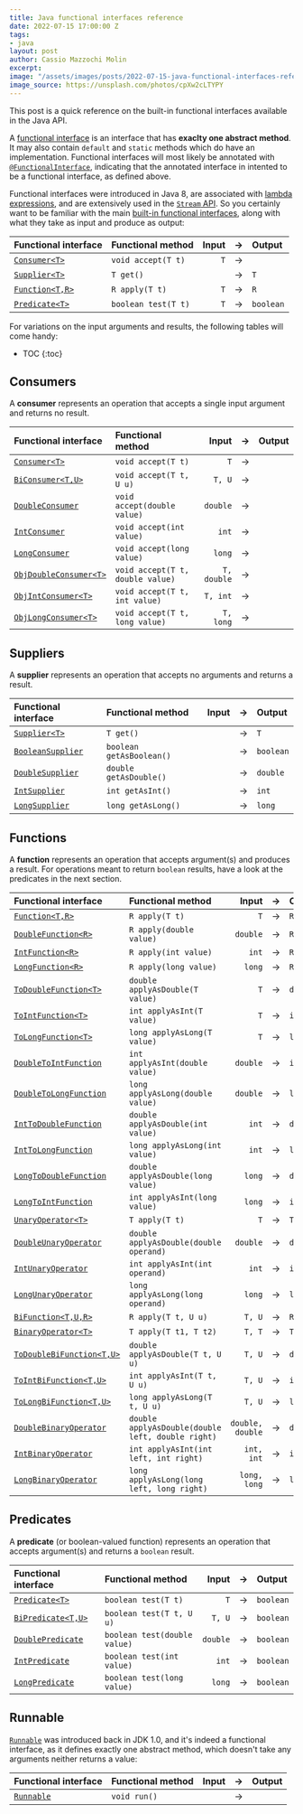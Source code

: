 ```yaml
---
title: Java functional interfaces reference
date: 2022-07-15 17:00:00 Z
tags:
- java
layout: post
author: Cassio Mazzochi Molin
excerpt: 
image: "/assets/images/posts/2022-07-15-java-functional-interfaces-reference/cover.jpg"
image_source: https://unsplash.com/photos/cpXw2cLTYPY
---
```


This post is a quick reference on the built-in functional interfaces available in the Java API.

A [functional interface][functional-interface] is an interface that has **exaclty one abstract method**. It may also contain `default` and `static` methods which do have an implementation. Functional interfaces will most likely be annotated with [`@FunctionalInterface`][FunctionalInterface], indicating that the annotated interface in intented to be a functional interface, as defined above.

Functional interfaces were introduced in Java 8, are associated with [lambda expressions][lambda-expressions], and are extensively used in the [`Stream` API][java.util.stream]. So you certainly want to be familiar with the main [built-in functional interfaces][java.util.function], along with what they take as input and produce as output:

<!--
| Functional interface                            |            Input | → | Output      |
|:------------------------------------------------|-----------------:|:-:|:------------|
| [`Consumer<T>`][Consumer]                       |              `T` | → |             |
| [`Supplier<T>`][Supplier]                       |                  | → | `T`         |
| [`Function<T,R>`][Function]                     |              `T` | → | `R`         |
| [`Predicate<T>`][Predicate]                     |              `T` | → | `boolean`   |
-->

| Functional interface                            | Functional method                                 |            Input | → | Output      |
|:------------------------------------------------|:--------------------------------------------------|-----------------:|:-:|:------------|
| [`Consumer<T>`][Consumer]                       | `void accept(T t)`                                |              `T` | → |             |
| [`Supplier<T>`][Supplier]                       | `T get()`                                         |                  | → | `T`         |
| [`Function<T,R>`][Function]                     | `R apply(T t)`                                    |              `T` | → | `R`         |
| [`Predicate<T>`][Predicate]                     | `boolean test(T t)`                               |              `T` | → | `boolean`   |

For variations on the input arguments and results, the following tables will come handy:

* TOC 
{:toc} 

## Consumers

A **consumer** represents an operation that accepts a single input argument and returns no result.

<!--
| Functional interface                            |            Input | → | Output      |
|:------------------------------------------------|-----------------:|:-:|:------------|
| [`Consumer<T>`][Consumer]                       |              `T` | → |             |
| [`BiConsumer<T,U>`][BiConsumer]                 |           `T, U` | → |             |
| [`DoubleConsumer`][DoubleConsumer]              |         `double` | → |             |
| [`IntConsumer`][IntConsumer]                    |            `int` | → |             |
| [`LongConsumer`][LongConsumer]                  |           `long` | → |             |
| [`ObjDoubleConsumer<T>`][ObjDoubleConsumer]     |      `T, double` | → |             |
| [`ObjIntConsumer<T>`][ObjIntConsumer]           |         `T, int` | → |             |
| [`ObjLongConsumer<T>`][ObjLongConsumer]         |        `T, long` | → |             |
-->

| Functional interface                            | Functional method                                 |            Input | → | Output      |
|:------------------------------------------------|:--------------------------------------------------|-----------------:|:-:|:------------|
| [`Consumer<T>`][Consumer]                       | `void accept(T t)`                                |              `T` | → |             |
| [`BiConsumer<T,U>`][BiConsumer]                 | `void accept(T t, U u)`                           |           `T, U` | → |             |
| [`DoubleConsumer`][DoubleConsumer]              | `void accept(double value)`                       |         `double` | → |             |
| [`IntConsumer`][IntConsumer]                    | `void accept(int value)`                          |            `int` | → |             |
| [`LongConsumer`][LongConsumer]                  | `void accept(long value)`                         |           `long` | → |             |
| [`ObjDoubleConsumer<T>`][ObjDoubleConsumer]     | `void accept(T t, double value)`                  |      `T, double` | → |             |
| [`ObjIntConsumer<T>`][ObjIntConsumer]           | `void accept(T t, int value)`                     |         `T, int` | → |             |
| [`ObjLongConsumer<T>`][ObjLongConsumer]         | `void accept(T t, long value)`                    |        `T, long` | → |             |


## Suppliers

A **supplier** represents an operation that accepts no arguments and returns a result.

<!--
| Functional interface                            |            Input | → | Output      |
|:------------------------------------------------|-----------------:|:-:|:------------|
| [`Supplier<T>`][Supplier]                       |                  | → | `T`         |
| [`BooleanSupplier`][BooleanSupplier]            |                  | → | `boolean`   |
| [`DoubleSupplier`][DoubleSupplier]              |                  | → | `double`    |
| [`IntSupplier`][IntSupplier]                    |                  | → | `int`       |
| [`LongSupplier`][LongSupplier]                  |                  | → | `long`      |
-->

| Functional interface                            | Functional method                                 |            Input | → | Output      |
|:------------------------------------------------|:--------------------------------------------------|-----------------:|:-:|:------------|
| [`Supplier<T>`][Supplier]                       | `T get()`                                         |                  | → | `T`         |
| [`BooleanSupplier`][BooleanSupplier]            | `boolean getAsBoolean()`                          |                  | → | `boolean`   |
| [`DoubleSupplier`][DoubleSupplier]              | `double getAsDouble()`                            |                  | → | `double`    |
| [`IntSupplier`][IntSupplier]                    | `int getAsInt()`                                  |                  | → | `int`       |
| [`LongSupplier`][LongSupplier]                  | `long getAsLong()`                                |                  | → | `long`      |


## Functions

A **function** represents an operation that accepts argument(s) and produces a result.
For operations meant to return `boolean` results, have a look at the predicates in the next section.

<!--
| Functional interface                            |            Input | → | Output      |
|:------------------------------------------------|-----------------:|:-:|:------------|
| [`Function<T,R>`][Function]                     |              `T` | → | `R`         |
| [`DoubleFunction<R>`][DoubleFunction]           |         `double` | → | `R`         |
| [`IntFunction<R>`][IntFunction]                 |            `int` | → | `R`         |
| [`LongFunction<R>`][LongFunction]               |           `long` | → | `R`         |
| [`ToDoubleFunction<T>`][ToDoubleFunction]       |              `T` | → | `double`    |
| [`ToIntFunction<T>`][ToIntFunction]             |              `T` | → | `int`       |
| [`ToLongFunction<T>`][ToLongFunction]           |              `T` | → | `long`      |
| [`DoubleToIntFunction`][DoubleToIntFunction]    |         `double` | → | `int`       |
| [`DoubleToLongFunction`][DoubleToLongFunction]  |         `double` | → | `long`      |
| [`IntToDoubleFunction`][IntToDoubleFunction]    |            `int` | → | `double`    |
| [`IntToLongFunction`][IntToLongFunction]        |            `int` | → | `long`      |
| [`LongToDoubleFunction`][LongToDoubleFunction]  |           `long` | → | `double`    |
| [`LongToIntFunction`][LongToIntFunction]        |           `long` | → | `int`       |
| [`UnaryOperator<T>`][UnaryOperator]             |              `T` | → | `T`         |
| [`DoubleUnaryOperator`][DoubleUnaryOperator]    |         `double` | → | `double`    |
| [`IntUnaryOperator`][IntUnaryOperator]          |            `int` | → | `int`       |
| [`LongUnaryOperator`][LongUnaryOperator]        |           `long` | → | `long`      |
| [`BiFunction<T,U,R>`][BiFunction]               |           `T, U` | → | `R`         |
| [`BinaryOperator<T>`][BinaryOperator]           |           `T, T` | → | `T`         |
| [`ToDoubleBiFunction<T,U>`][ToDoubleBiFunction] |           `T, U` | → | `double`    |
| [`ToIntBiFunction<T,U>`][ToIntBiFunction]       |           `T, U` | → | `int`       |
| [`ToLongBiFunction<T,U>`][ToLongBiFunction]     |           `T, U` | → | `long`      |
| [`DoubleBinaryOperator`][DoubleBinaryOperator]  | `double, double` | → | `double`    |
| [`IntBinaryOperator`][IntBinaryOperator]        |       `int, int` | → | `int`       |
| [`LongBinaryOperator`][LongBinaryOperator]      |     `long, long` | → | `long`      |
-->

| Functional interface                            | Functional method                                 |            Input | → | Output      |
|:------------------------------------------------|:--------------------------------------------------|-----------------:|:-:|:------------|
| [`Function<T,R>`][Function]                     | `R apply(T t)`                                    |              `T` | → | `R`         |
| [`DoubleFunction<R>`][DoubleFunction]           | `R apply(double value)`                           |         `double` | → | `R`         |
| [`IntFunction<R>`][IntFunction]                 | `R apply(int value)`                              |            `int` | → | `R`         |
| [`LongFunction<R>`][LongFunction]               | `R apply(long value)`                             |           `long` | → | `R`         |
| [`ToDoubleFunction<T>`][ToDoubleFunction]       | `double applyAsDouble(T value)`                   |              `T` | → | `double`    |
| [`ToIntFunction<T>`][ToIntFunction]             | `int applyAsInt(T value)`                         |              `T` | → | `int`       |
| [`ToLongFunction<T>`][ToLongFunction]           | `long applyAsLong(T value)`                       |              `T` | → | `long`      |
| [`DoubleToIntFunction`][DoubleToIntFunction]    | `int applyAsInt(double value)`                    |         `double` | → | `int`       |
| [`DoubleToLongFunction`][DoubleToLongFunction]  | `long applyAsLong(double value)`                  |         `double` | → | `long`      |
| [`IntToDoubleFunction`][IntToDoubleFunction]    | `double applyAsDouble(int value)`                 |            `int` | → | `double`    |
| [`IntToLongFunction`][IntToLongFunction]        | `long applyAsLong(int value)`                     |            `int` | → | `long`      |
| [`LongToDoubleFunction`][LongToDoubleFunction]  | `double applyAsDouble(long value)`                |           `long` | → | `double`    |
| [`LongToIntFunction`][LongToIntFunction]        | `int applyAsInt(long value)`                      |           `long` | → | `int`       |
| [`UnaryOperator<T>`][UnaryOperator]             | `T apply(T t)`                                    |              `T` | → | `T`         |
| [`DoubleUnaryOperator`][DoubleUnaryOperator]    | `double applyAsDouble(double operand)`            |         `double` | → | `double`    |
| [`IntUnaryOperator`][IntUnaryOperator]          | `int applyAsInt(int operand)`                     |            `int` | → | `int`       |
| [`LongUnaryOperator`][LongUnaryOperator]        | `long applyAsLong(long operand)`                  |           `long` | → | `long`      |
| [`BiFunction<T,U,R>`][BiFunction]               | `R apply(T t, U u)`                               |           `T, U` | → | `R`         |
| [`BinaryOperator<T>`][BinaryOperator]           | `T apply(T t1, T t2)`                             |           `T, T` | → | `T`         |
| [`ToDoubleBiFunction<T,U>`][ToDoubleBiFunction] | `double applyAsDouble(T t, U u)`                  |           `T, U` | → | `double`    |
| [`ToIntBiFunction<T,U>`][ToIntBiFunction]       | `int applyAsInt(T t, U u)`                        |           `T, U` | → | `int`       |
| [`ToLongBiFunction<T,U>`][ToLongBiFunction]     | `long applyAsLong(T t, U u)`                      |           `T, U` | → | `long`      |
| [`DoubleBinaryOperator`][DoubleBinaryOperator]  | `double applyAsDouble(double left, double right)` | `double, double` | → | `double`    |
| [`IntBinaryOperator`][IntBinaryOperator]        | `int applyAsInt(int left, int right)`             |       `int, int` | → | `int`       |
| [`LongBinaryOperator`][LongBinaryOperator]      | `long applyAsLong(long left, long right)`         |     `long, long` | → | `long`      |


## Predicates

A **predicate** (or boolean-valued function) represents an operation that accepts argument(s) and returns a `boolean` result. 

<!--
| Functional interface                            |            Input | → | Output      |
|:------------------------------------------------|-----------------:|:-:|:------------|
| [`Predicate<T>`][Predicate]                     |              `T` | → | `boolean`   |
| [`BiPredicate<T,U>`][BiPredicate]               |           `T, U` | → | `boolean`   |
| [`DoublePredicate`][DoublePredicate]            |         `double` | → | `boolean`   |
| [`IntPredicate`][IntPredicate]                  |            `int` | → | `boolean`   |
| [`LongPredicate`][LongPredicate]                |           `long` | → | `boolean`   |
-->

| Functional interface                            | Functional method                                 |            Input | → | Output      |
|:------------------------------------------------|:--------------------------------------------------|-----------------:|:-:|:------------|
| [`Predicate<T>`][Predicate]                     | `boolean test(T t)`                               |              `T` | → | `boolean`   |
| [`BiPredicate<T,U>`][BiPredicate]               | `boolean test(T t, U u)`                          |           `T, U` | → | `boolean`   |
| [`DoublePredicate`][DoublePredicate]            | `boolean test(double value)`                      |         `double` | → | `boolean`   |
| [`IntPredicate`][IntPredicate]                  | `boolean test(int value)`                         |            `int` | → | `boolean`   |
| [`LongPredicate`][LongPredicate]                | `boolean test(long value)`                        |           `long` | → | `boolean`   |


## Runnable

[`Runnable`][Runnable] was introduced back in JDK 1.0, and it's indeed a functional interface, as it defines exactly one abstract method, which doesn't take any arguments neither returns a value:

<!--
| Functional interface                            |            Input | → | Output      |
|:------------------------------------------------|-----------------:|:-:|:------------|
| [`Runnable`][Runnable]                          |                  | → |             |
-->

| Functional interface                            | Functional method                                 |            Input | → | Output      |
|:------------------------------------------------|:--------------------------------------------------|-----------------:|:-:|:------------|
| [`Runnable`][Runnable]                          | `void run()`                                      |                  | → |             |



[functional-interface]: https://docs.oracle.com/javase/specs/jls/se17/html/jls-9.html#jls-9.8
[lambda-expressions]:   https://docs.oracle.com/javase/tutorial/java/javaOO/lambdaexpressions.html
[java.util.stream]:     https://docs.oracle.com/en/java/javase/17/docs/api/java.base/java/util/stream/package-summary.html
[java.util.function]:   https://docs.oracle.com/en/java/javase/17/docs/api/java.base/java/util/function/package-summary.html
[FunctionalInterface]:  https://docs.oracle.com/en/java/javase/17/docs/api/java.base/java/lang/FunctionalInterface.html
[Runnable]:             https://docs.oracle.com/en/java/javase/17/docs/api/java.base/java/lang/Runnable.html
[Consumer]:             https://docs.oracle.com/en/java/javase/17/docs/api/java.base/java/util/function/Consumer.html
[Supplier]:             https://docs.oracle.com/en/java/javase/17/docs/api/java.base/java/util/function/Supplier.html
[Function]:             https://docs.oracle.com/en/java/javase/17/docs/api/java.base/java/util/function/Function.html
[Predicate]:            https://docs.oracle.com/en/java/javase/17/docs/api/java.base/java/util/function/Predicate.html
[BiConsumer]:           https://docs.oracle.com/en/java/javase/17/docs/api/java.base/java/util/function/BiConsumer.html
[DoubleConsumer]:       https://docs.oracle.com/en/java/javase/17/docs/api/java.base/java/util/function/DoubleConsumer.html
[IntConsumer]:          https://docs.oracle.com/en/java/javase/17/docs/api/java.base/java/util/function/IntConsumer.html
[LongConsumer]:         https://docs.oracle.com/en/java/javase/17/docs/api/java.base/java/util/function/LongConsumer.html
[ObjDoubleConsumer]:    https://docs.oracle.com/en/java/javase/17/docs/api/java.base/java/util/function/ObjDoubleConsumer.html
[ObjIntConsumer]:       https://docs.oracle.com/en/java/javase/17/docs/api/java.base/java/util/function/ObjIntConsumer.html
[ObjLongConsumer]:      https://docs.oracle.com/en/java/javase/17/docs/api/java.base/java/util/function/ObjLongConsumer.html
[BooleanSupplier]:      https://docs.oracle.com/en/java/javase/17/docs/api/java.base/java/util/function/ObjLongConsumer.html
[DoubleSupplier]:       https://docs.oracle.com/en/java/javase/17/docs/api/java.base/java/util/function/DoubleSupplier.html
[IntSupplier]:          https://docs.oracle.com/en/java/javase/17/docs/api/java.base/java/util/function/IntSupplier.html
[LongSupplier]:         https://docs.oracle.com/en/java/javase/17/docs/api/java.base/java/util/function/LongSupplier.html
[DoubleFunction]:       https://docs.oracle.com/en/java/javase/17/docs/api/java.base/java/util/function/DoubleFunction.html
[IntFunction]:          https://docs.oracle.com/en/java/javase/17/docs/api/java.base/java/util/function/LongFunction.html
[LongFunction]:         https://docs.oracle.com/en/java/javase/17/docs/api/java.base/java/util/function/ToDoubleFunction.html
[ToDoubleFunction]:     https://docs.oracle.com/en/java/javase/17/docs/api/java.base/java/util/function/ToDoubleFunction.html
[ToIntFunction]:        https://docs.oracle.com/en/java/javase/17/docs/api/java.base/java/util/function/ToIntFunction.html
[ToLongFunction]:       https://docs.oracle.com/en/java/javase/17/docs/api/java.base/java/util/function/ToLongFunction.html
[DoubleToIntFunction]:  https://docs.oracle.com/en/java/javase/17/docs/api/java.base/java/util/function/DoubleToIntFunction.html
[DoubleToLongFunction]: https://docs.oracle.com/en/java/javase/17/docs/api/java.base/java/util/function/DoubleToLongFunction.html
[IntToDoubleFunction]:  https://docs.oracle.com/en/java/javase/17/docs/api/java.base/java/util/function/IntToDoubleFunction.html
[IntToLongFunction]:    https://docs.oracle.com/en/java/javase/17/docs/api/java.base/java/util/function/IntToLongFunction.html
[LongToDoubleFunction]: https://docs.oracle.com/en/java/javase/17/docs/api/java.base/java/util/function/LongToDoubleFunction.html
[LongToIntFunction]:    https://docs.oracle.com/en/java/javase/17/docs/api/java.base/java/util/function/LongToIntFunction.html
[UnaryOperator]:        https://docs.oracle.com/en/java/javase/17/docs/api/java.base/java/util/function/UnaryOperator.html
[DoubleUnaryOperator]:  https://docs.oracle.com/en/java/javase/17/docs/api/java.base/java/util/function/DoubleUnaryOperator.html
[IntUnaryOperator]:     https://docs.oracle.com/en/java/javase/17/docs/api/java.base/java/util/function/IntUnaryOperator.html
[LongUnaryOperator]:    https://docs.oracle.com/en/java/javase/17/docs/api/java.base/java/util/function/LongUnaryOperator.html
[BiFunction]:           https://docs.oracle.com/en/java/javase/17/docs/api/java.base/java/util/function/BiFunction.html
[BinaryOperator]:       https://docs.oracle.com/en/java/javase/17/docs/api/java.base/java/util/function/BinaryOperator.html
[ToDoubleBiFunction]:   https://docs.oracle.com/en/java/javase/17/docs/api/java.base/java/util/function/ToDoubleBiFunction.html
[ToIntBiFunction]:      https://docs.oracle.com/en/java/javase/17/docs/api/java.base/java/util/function/ToIntBiFunction.html
[ToLongBiFunction]:     https://docs.oracle.com/en/java/javase/17/docs/api/java.base/java/util/function/ToLongBiFunction.html
[DoubleBinaryOperator]: https://docs.oracle.com/en/java/javase/17/docs/api/java.base/java/util/function/DoubleBinaryOperator.html
[IntBinaryOperator]:    https://docs.oracle.com/en/java/javase/17/docs/api/java.base/java/util/function/IntBinaryOperator.html
[LongBinaryOperator]:   https://docs.oracle.com/en/java/javase/17/docs/api/java.base/java/util/function/LongBinaryOperator.html
[BiPredicate]:          https://docs.oracle.com/en/java/javase/17/docs/api/java.base/java/util/function/BiPredicate.html
[DoublePredicate]:      https://docs.oracle.com/en/java/javase/17/docs/api/java.base/java/util/function/DoublePredicate.html
[IntPredicate]:         https://docs.oracle.com/en/java/javase/17/docs/api/java.base/java/util/function/IntPredicate.html
[LongPredicate]:        https://docs.oracle.com/en/java/javase/17/docs/api/java.base/java/util/function/LongPredicate.html
